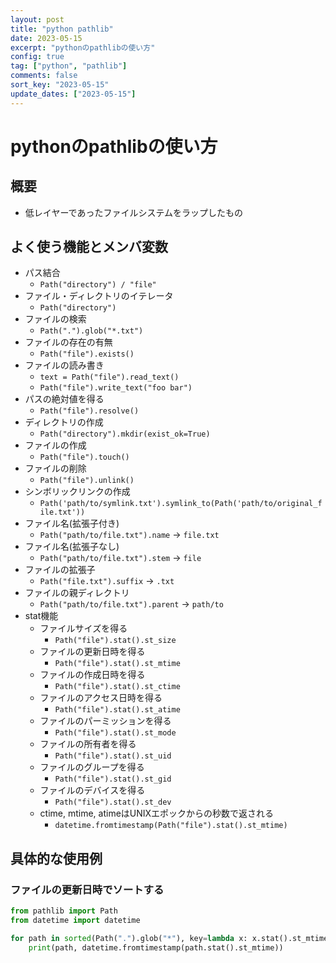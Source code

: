 ```yaml
---
layout: post
title: "python pathlib"
date: 2023-05-15
excerpt: "pythonのpathlibの使い方"
config: true
tag: ["python", "pathlib"]
comments: false
sort_key: "2023-05-15"
update_dates: ["2023-05-15"]
---
```


# pythonのpathlibの使い方

## 概要
  - 低レイヤーであったファイルシステムをラップしたもの

## よく使う機能とメンバ変数
 - パス結合
   - `Path("directory") / "file"`
 - ファイル・ディレクトリのイテレータ
   - `Path("directory")`
 - ファイルの検索
   - `Path(".").glob("*.txt")`
 - ファイルの存在の有無
   - `Path("file").exists()`
 - ファイルの読み書き
   - `text = Path("file").read_text()`
   - `Path("file").write_text("foo bar")`
 - パスの絶対値を得る
   - `Path("file").resolve()`
 - ディレクトリの作成
   - `Path("directory").mkdir(exist_ok=True)`
 - ファイルの作成
   - `Path("file").touch()`
 - ファイルの削除
   - `Path("file").unlink()`
 - シンボリックリンクの作成
   - `Path('path/to/symlink.txt').symlink_to(Path('path/to/original_file.txt'))`
 - ファイル名(拡張子付き)
   - `Path("path/to/file.txt").name` -> `file.txt`
 - ファイル名(拡張子なし)
   - `Path("path/to/file.txt").stem` -> `file`
 - ファイルの拡張子
   - `Path("file.txt").suffix` -> `.txt`
 - ファイルの親ディレクトリ
   - `Path("path/to/file.txt").parent` -> `path/to`
 - stat機能
   - ファイルサイズを得る
     - `Path("file").stat().st_size`
   - ファイルの更新日時を得る
     - `Path("file").stat().st_mtime`
   - ファイルの作成日時を得る
     - `Path("file").stat().st_ctime`
   - ファイルのアクセス日時を得る
     - `Path("file").stat().st_atime`
   - ファイルのパーミッションを得る
     - `Path("file").stat().st_mode`
   - ファイルの所有者を得る
     - `Path("file").stat().st_uid`
   - ファイルのグループを得る
     - `Path("file").stat().st_gid`
   - ファイルのデバイスを得る
     - `Path("file").stat().st_dev`
   - ctime, mtime, atimeはUNIXエポックからの秒数で返される
     - `datetime.fromtimestamp(Path("file").stat().st_mtime)`

## 具体的な使用例

### ファイルの更新日時でソートする

```python
from pathlib import Path
from datetime import datetime

for path in sorted(Path(".").glob("*"), key=lambda x: x.stat().st_mtime):
    print(path, datetime.fromtimestamp(path.stat().st_mtime))
```
